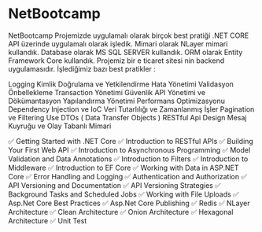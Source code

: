 # NetBootcamp

NetBootcamp
Projemizde uygulamalı olarak birçok best pratiği .NET CORE API üzerinde uygulamalı olarak işledik. Mimari olarak NLayer mimari kullandık. Database olarak MS SQL SERVER kullandık. ORM olarak Entity Framework Core kullandık. Projemiz bir e ticaret sitesi nin backend uygulamasıdır. İşlediğimiz bazı best pratikler :

Logging
Kimlik Doğrulama ve Yetkilendirme
Hata Yönetimi
Validasyon
Önbellekleme
Transaction Yönetimi
Güvenlik
API Yönetimi ve Dökümantasyon
Yapılandırma Yönetimi
Performans Optimizasyonu
Dependency Injection ve IoC
Veri Tutarlılığı ve Zamanlanmış İşler
Pagination ve Filtering
Use DTOs ( Data Transfer Objects )
RESTful Api Design
Mesaj Kuyruğu ve Olay Tabanlı Mimari

✅ Getting Started with .NET Core
✅ Introduction to RESTful APIs 
✅ Building Your First Web API 
✅ Introduction to Asynchronous Programming 
✅ Model Validation and Data Annotations 
✅ Introduction to Filters 
✅ Introduction to Middleware 
✅ Introduction to EF Core 
✅ Working with Data in ASP.NET Core 
✅ Error Handling and Logging 
✅ Authentication and Authorization
✅ API Versioning and Documentation 
✅ API Versioning Strategies 
✅ Background Tasks and Scheduled Jobs 
✅ Working with File Uploads 
✅ Asp.Net Core Best Practices 
✅ Asp.Net Core Publishing 
✅ Redis 
✅ NLayer Architecture 
✅ Clean Architecture 
✅ Onion Architecture 
✅ Hexagonal Architecture 
✅ Unit Test
